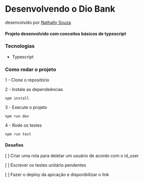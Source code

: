 # Desenvolvendo o Dio Bank
desenvolvido por [Nathally Souza](https://github.com/nathyts)

#### Projeto desenvolvido com conceitos básicos de typescript

### Tecnologias
- Typescript

### Como rodar o projeto

1 - Clone o repositório

2 - Instale as dependeências
    
    npm install

3 - Execute o projeto

    npm run dev

4 - Rode os testes

    npm run test

#### Desafios
[ ] Criar uma rota para deletar um usuário de acordo com o id_user

[ ] Escrever os testes unitário pendentes

[ ] Fazer o deploy da apicação e disponibilizar o link
